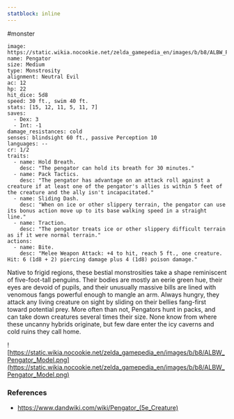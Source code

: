 ```yaml
---
statblock: inline
---
```

 #monster 

```statblock
image: https://static.wikia.nocookie.net/zelda_gamepedia_en/images/b/b8/ALBW_Pengator_Model.png
name: Pengator
size: Medium
type: Monstrosity
alignment: Neutral Evil
ac: 12
hp: 22
hit_dice: 5d8
speed: 30 ft., swim 40 ft.
stats: [15, 12, 11, 5, 11, 7]
saves:
  - Dex: 3
  - Int: -1
damage_resistances: cold
senses: blindsight 60 ft., passive Perception 10
languages: --
cr: 1/2
traits:
  - name: Hold Breath.
    desc: "The pengator can hold its breath for 30 minutes."
  - name: Pack Tactics.
    desc: "The pengator has advantage on an attack roll against a creature if at least one of the pengator's allies is within 5 feet of the creature and the ally isn't incapacitated."
  - name: Sliding Dash.
    desc: "When on ice or other slippery terrain, the pengator can use its bonus action move up to its base walking speed in a straight line."
  - name: Traction.
    desc: "The pengator treats ice or other slippery difficult terrain as if it were normal terrain."
actions:
  - name: Bite.
    desc: "Melee Weapon Attack: +4 to hit, reach 5 ft., one creature. Hit: 6 (1d8 + 2) piercing damage plus 4 (1d8) poison damage."
```

Native to frigid regions, these bestial monstrosities take a shape reminiscent of five-foot-tall penguins. Their bodies are mostly an eerie green hue, their eyes are devoid of pupils, and their unusually massive bills are lined with venomous fangs powerful enough to mangle an arm. Always hungry, they attack any living creature on sight by sliding on their bellies fang-first toward potential prey. More often than not, Pengators hunt in packs, and can take down creatures several times their size. None know from where these uncanny hybrids originate, but few dare enter the icy caverns and cold ruins they call home.

![https://static.wikia.nocookie.net/zelda_gamepedia_en/images/b/b8/ALBW_Pengator_Model.png](https://static.wikia.nocookie.net/zelda_gamepedia_en/images/b/b8/ALBW_Pengator_Model.png)

### References

* https://www.dandwiki.com/wiki/Pengator_(5e_Creature)
